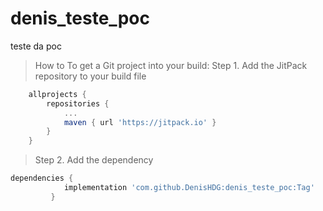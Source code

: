# denis_teste_poc
teste da poc
>How to 
To get a Git project into your build:
Step 1. Add the JitPack repository to your build file

```gradle
	allprojects {
		repositories {
			...
			maven { url 'https://jitpack.io' }
		}
	}
  ```

>Step 2. Add the dependency 
 
```gradle
dependencies {
	        implementation 'com.github.DenisHDG:denis_teste_poc:Tag'
	     }
```
